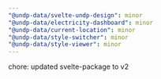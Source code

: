 ```yaml
---
"@undp-data/svelte-undp-design": minor
"@undp-data/electricity-dashboard": minor
"@undp-data/current-location": minor
"@undp-data/style-switcher": minor
"@undp-data/style-viewer": minor
---
```


chore: updated svelte-package to v2
